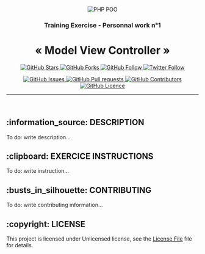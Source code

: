 <p align="center"><img src="http://i.imgur.com/RAuZ269.png" alt="PHP POO" /></p>
<h3 align="center">Training Exercise - Personnal work n°1</h3>
<h1 align="center">« Model View Controller »</h1>


<p align="center">
    <a href="https://github.com/MrSnakie/tp1-php-mvc/stargazers">
        <img src="https://img.shields.io/github/stars/MrSnakie/tp1-php-mvc.svg?style=social" alt="GitHub Stars" />
    </a>
    <a href="https://github.com/MrSnakie/tp1-php-mvc/network">
        <img src="https://img.shields.io/github/forks/MrSnakie/tp1-php-mvc.svg?style=social" alt="GitHub Forks" />
    </a>
    <a href="https://github.com/MrSnakie">
        <img src="https://img.shields.io/github/followers/MrSnakie.svg?style=social&label=Follow" alt="GitHub Follow" />
    </a>
    <a href="https://twitter.com/MrSnakie">
        <img src="https://img.shields.io/twitter/follow/MrSnakie.svg?style=social&label=Follow" alt="Twitter Follow" />
    </a>
</p>

<p align="center">
    <a href="https://github.com/MrSnakie/tp1-php-mvc/issues">
        <img src="https://img.shields.io/github/issues-raw/MrSnakie/tp1-php-mvc.svg" alt="GitHub Issues" />
    </a>
    <a href="https://github.com/MrSnakie/tp1-php-mvc/pulls">
        <img src="https://img.shields.io/github/issues-pr-raw/MrSnakie/tp1-php-mvc.svg" alt="GitHub Pull requests" />
    </a>
    <a href="https://github.com/MrSnakie/tp1-php-mvc/graphs/contributors">
        <img src="https://img.shields.io/github/contributors/MrSnakie/tp1-php-mvc.svg" alt="GitHub Contributors" />
    </a>
    <a href="https://raw.githubusercontent.com/MrSnakie/tp1-php-mvc/master/LICENSE">
        <img src="https://img.shields.io/badge/license-Unlicense-blue.svg" alt="GitHub Licence" />
    </a>
</p>

---
</br>

<h2>:information_source: DESCRIPTION</h2>

To do: write description...

<h2>:clipboard: EXERCICE INSTRUCTIONS</h2>

To do: write instruction...

<h2>:busts_in_silhouette: CONTRIBUTING</h2>

To do: write contributing information...

<h2>:copyright: LICENSE</h2>

This project is licensed under Unlicensed license, see the [License File](https://github.com/MrSnakie/tp1-php-mvc/blob/master/LICENSE) file for details.
